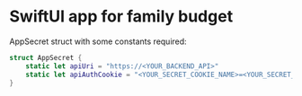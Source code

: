 #  SwiftUI app for family budget

AppSecret struct with some constants required:


```Swift
struct AppSecret {
    static let apiUri = "https://<YOUR_BACKEND_API>"
    static let apiAuthCookie = "<YOUR_SECRET_COOKIE_NAME>=<YOUR_SECRET_COOKIE_VALUE>"
}
```
